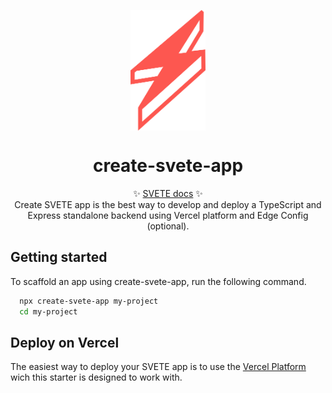 <p align="center">
  <img src="https://raw.githubusercontent.com/simonepriuli/create-svete-app/54ceace9ac52612254d1467dbd47b34e3e377543/static/logo.svg" width="120px" align="center" alt="IMongo logo" />
  <h1 align="center">create-svete-app</h1>
  <p align="center">
    ✨ <a href="https://imongo.priuli.co/">SVETE docs</a> ✨
    <br/>
    Create SVETE app is the best way to develop and deploy a TypeScript and Express standalone backend using Vercel platform and Edge Config (optional).
  </p>
</p>


## Getting started

To scaffold an app using create-svete-app, run the following command.
```bash
  npx create-svete-app my-project
  cd my-project
```

## Deploy on Vercel

The easiest way to deploy your SVETE app is to use the [Vercel Platform](https://vercel.com/) wich this starter is designed to work with.

